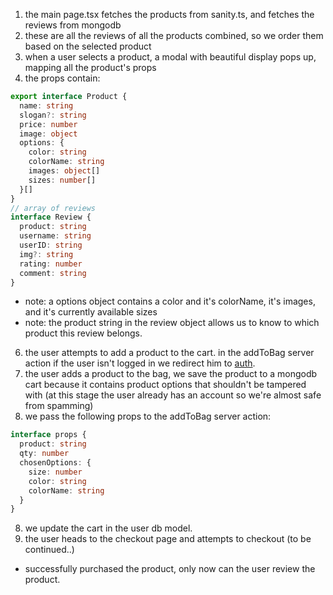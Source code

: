 1. the main page.tsx fetches the products from sanity.ts, and fetches the reviews from mongodb
2. these are all the reviews of all the products combined, so we order them based on the selected product
3. when a user selects a product, a modal with beautiful display pops up, mapping all the product's props
4. the props contain:

```typescript
export interface Product {
  name: string
  slogan?: string
  price: number
  image: object
  options: {
    color: string
    colorName: string
    images: object[]
    sizes: number[]
  }[]
}
// array of reviews
interface Review {
  product: string
  username: string
  userID: string
  img?: string
  rating: number
  comment: string
}
```

- note: a options object contains a color and it's colorName, it's images, and it's currently available sizes
- note: the product string in the review object allows us to know to which product this review belongs.

6. the user attempts to add a product to the cart. in the addToBag server action if the user isn't logged in we redirect him to [auth](Authorization.md).
7. the user adds a product to the bag, we save the product to a mongodb cart because it contains product options that
   shouldn't be tampered with (at this stage the user already has an account so we're almost safe from spamming)
8. we pass the following props to the addToBag server action:

```typescript
interface props {
  product: string
  qty: number
  chosenOptions: {
    size: number
    color: string
    colorName: string
  }
}
```

8. we update the cart in the user db model.
9. the user heads to the checkout page and attempts to checkout (to be continued..)

- successfully purchased the product, only now can the user review the product.
